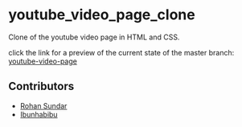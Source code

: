 # youtube_video_page_clone

Clone of the youtube video page in HTML and CSS.

click the link for a preview of the current state of the master branch: [youtube-video-page](https://htmlpreview.github.io/?https://github.com/rsundar/youtube_video_page_clone/blob/master/index.html)

## Contributors

* [Rohan Sundar](https://www.github.com/rsundar)
* [Ibunhabibu](https://www.github.com/IBUNHABIBU)
